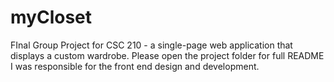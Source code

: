 # myCloset
FInal Group Project for CSC 210 - a single-page web application that displays a custom wardrobe.
Please open the project folder for full README
I was responsible for the front end design and development.
